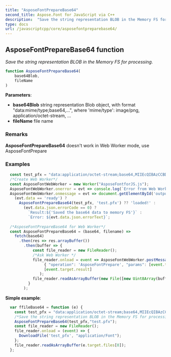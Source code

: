 ```yaml
---
title: "AsposeFontPrepareBase64"
second_title: Aspose.Font for JavaScript via C++
description:  "Save the string representation BLOB in the Memory FS for processing."
type: docs
url: /javascriptcpp/core/asposefontpreparebase64/
---
```

## AsposeFontPrepareBase64 function
_Save the string representation BLOB in the Memory FS for processing._

```js
function AsposeFontPrepareBase64(
    base64Blob,
    fileName
)
```

**Parameters**: 

* **base64Blob** string representation Blob object, with format "data:mime/type;base64,...", where 'mime/type': image/png, application/octet-stream, ...
* **fileName** file name 

### Remarks
**AsposeFontPrepareBase64** doesn't work in Web Worker mode, use AsposeFontPrepare

### Examples
```js
  const test_pfx = "data:application/octet-stream;base64,MIIEcQIBAzCCBDcGCSqGSIb ... ==";
  /*Create Web Worker*/
  const AsposeFontWebWorker = new Worker("AsposeFontforJS.js");
  AsposeFontWebWorker.onerror = evt => console.log(`Error from Web Worker: ${evt.message}`);
  AsposeFontWebWorker.onmessage = evt => document.getElementById('output').textContent = 
    (evt.data == 'ready') ? 
      AsposeFontPrepareBase64(test_pfx, 'test.pfx') ?? 'loaded!' :
        (evt.data.json.errorCode == 0) ?
          `Result:${'Saved the base64 data to memory FS'}` :
          `Error: ${evt.data.json.errorText}`;
  
  /*AsposeFontPrepareBase64 for Web Worker*/
  const AsposeFontPrepareBase64 = (base64, filename) =>
    fetch(base64)
      .then(res => res.arrayBuffer())
        .then(buffer => {
            const file_reader = new FileReader();
            /*Ask Web Worker */
            file_reader.onload = event => AsposeFontWebWorker.postMessage(
                 { "operation": 'AsposeFontPrepare', "params": [event.target.result, filename] },
                 [event.target.result]
               );
            file_reader.readAsArrayBuffer(new File([new Uint8Array(buffer)], filename));
          }
        );
```
**Simple example**:
```js
  var ffileBase64 = function (e) {
    const test_pfx = "data:application/octet-stream;base64,MIIEcQIBAzCCBDcGCSqGSIb ... ==";
    /*Save the string representation BLOB in the Memory FS for processing*/
    AsposeFontPrepareBase64(test_pfx,"test.pfx");
    const file_reader = new FileReader();
    file_reader.onload = (event) => {
      DownloadFile('test_pfx', "application/Font");
    };
    file_reader.readAsArrayBuffer(e.target.files[0]);
  };
```